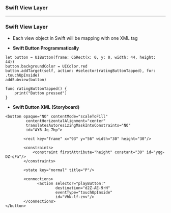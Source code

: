 ### Swift View Layer

-------------------

### Swift View Layer
* Each view object in Swift will be mapping with one XML tag
 
* **Swift Button Programmatically**

```
let button = UIButton(frame: CGRect(x: 0, y: 0, width: 44, height: 44))
button.backgroundColor = UIColor.red
button.addTarget(self, action: #selector(ratingButtonTapped), for: .touchUpInside)
addSubview(button)

func ratingButtonTapped() {
    print("Button pressed")
}
```
 
* **Swift Button XML (Storyboard)**
 
```
<button opaque="NO" contentMode="scaleToFill" 
         contentHorizontalAlignment="center" 
         translatesAutoresizingMaskIntoConstraints="NO" 
         id="AY6-Jq-7hp">
        
        <rect key="frame" x="93" y="56" width="30" height="30"/>
         
        <constraints>
            <constraint firstAttribute="height" constant="30" id="yqg-DZ-qFa"/>
        </constraints>
        
        <state key="normal" title="P"/>
        
        <connections>
              <action selector="playButton:" 
                      destination="d2Z-AE-9rH" 
                      eventType="touchUpInside" 
                      id="VhN-lf-znv"/>
        </connections>
</button>
```
